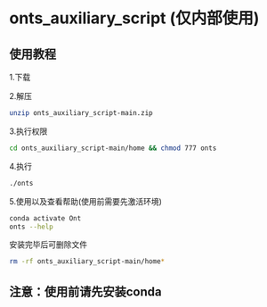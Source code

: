 # onts_auxiliary_script (仅内部使用)
## 使用教程
1.下载

2.解压
```bash
unzip onts_auxiliary_script-main.zip
```
3.执行权限
```bash
cd onts_auxiliary_script-main/home && chmod 777 onts
```
4.执行
```bash
./onts
```
5.使用以及查看帮助(使用前需要先激活环境)
```bash
conda activate Ont
onts --help
```

安装完毕后可删除文件
```bash
rm -rf onts_auxiliary_script-main/home*
```
## 注意：使用前请先安装conda
